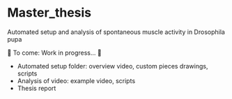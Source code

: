 # Master_thesis
Automated setup and analysis of spontaneous muscle activity in Drosophila pupa

🚧 To come: Work in progress... 🚧

- Automated setup folder: overview video, custom pieces drawings, scripts
- Analysis of video: example video, scripts
- Thesis report
